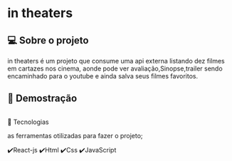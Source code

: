 

<h1> in theaters</h1>

<h2>💻 Sobre o projeto </h2>

<p>in theaters é um projeto que consume uma api externa listando dez filmes em cartazes nos cinema,
aonde pode ver avaliação,Sinopse,trailer sendo encaminhado para o youtube e ainda salva seus filmes favoritos.</p>

<h2>📸 Demostração </h2>

<img src="" />




🚀 Tecnologias

<p>as ferramentas otilizadas para fazer o projeto;</p>

✔️React-js
✔️Html
✔️Css
✔️JavaScript
